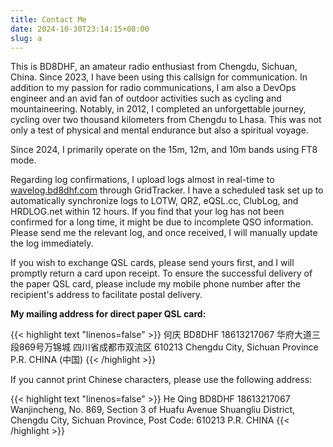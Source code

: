 ```yaml
---
title: Contact Me
date: 2024-10-30T23:14:15+08:00
slug: a
---
```


This is BD8DHF, an amateur radio enthusiast from Chengdu, Sichuan, China. Since 2023, I have been using this callsign for communication. In addition to my passion for radio communications, I am also a DevOps engineer and an avid fan of outdoor activities such as cycling and mountaineering. Notably, in 2012, I completed an unforgettable journey, cycling over two thousand kilometers from Chengdu to Lhasa. This was not only a test of physical and mental endurance but also a spiritual voyage.

Since 2024, I primarily operate on the 15m, 12m, and 10m bands using FT8 mode.

Regarding log confirmations, I upload logs almost in real-time to [wavelog.bd8dhf.com](http://wavelog.bd8dhf.com) through GridTracker. I have a scheduled task set up to automatically synchronize logs to LOTW, QRZ, eQSL.cc, ClubLog, and HRDLOG.net within 12 hours. If you find that your log has not been confirmed for a long time, it might be due to incomplete QSO information. Please send me the relevant log, and once received, I will manually update the log immediately.

If you wish to exchange QSL cards, please send yours first, and I will promptly return a card upon receipt. To ensure the successful delivery of the paper QSL card, please include my mobile phone number after the recipient's address to facilitate postal delivery.

**My mailing address for direct paper QSL card:**

{{< highlight text "linenos=false" >}}
何庆 BD8DHF 18613217067
华府大道三段869号万锦城
四川省成都市双流区 610213
Chengdu City, Sichuan Province
P.R. CHINA (中国)
{{< /highlight >}}

If you cannot print Chinese characters, please use the following address:

{{< highlight text "linenos=false" >}}
He Qing BD8DHF 18613217067
Wanjincheng, No. 869, Section 3 of Huafu Avenue
Shuangliu District, Chengdu City, Sichuan Province, Post Code: 610213
P.R. CHINA
{{< /highlight >}}
